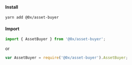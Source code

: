 #### Install

```bash
yarn add @0x/asset-buyer
```

#### Import

```javascript
import { AssetBuyer } from '@0x/asset-buyer';
```

or

```javascript
var AssetBuyer = require('@0x/asset-buyer').AssetBuyer;
```
